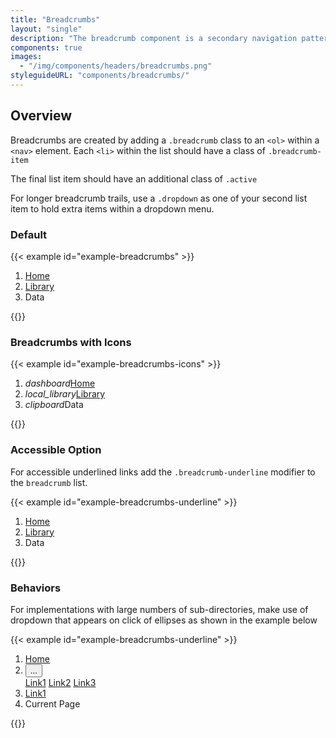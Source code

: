 ```yaml
---
title: "Breadcrumbs"
layout: "single"
description: "The breadcrumb component is a secondary navigation pattern that shows hierarchy among content or traces a user’s path."
components: true
images:
  - "/img/components/headers/breadcrumbs.png"
styleguideURL: "components/breadcrumbs/"
---
```


## Overview

Breadcrumbs are created by adding a `.breadcrumb` class to an `<ol>` within a `<nav>` element. Each `<li>` within the list should have a class of `.breadcrumb-item`

The final list item should have an additional class of `.active`

For longer breadcrumb trails, use a `.dropdown` as one of your second list item to hold extra items within a dropdown menu.

### Default

<!-- prettier-ignore-start -->
{{< example id="example-breadcrumbs" >}}
<nav aria-label="breadcrumb">
  <ol class="breadcrumb mb-0">
    <li class="breadcrumb-item"><a href="#">Home</a></li>
    <li class="breadcrumb-item"><a href="#">Library </a></li>
    <li class="breadcrumb-item active" aria-current="page">Data</li>
  </ol>
</nav>
{{</ example >}}
<!-- prettier-ignore-end -->

### Breadcrumbs with Icons

<!-- prettier-ignore-start -->
{{< example id="example-breadcrumbs-icons" >}}
<nav aria-label="breadcrumb">
  <ol class="breadcrumb">
    <li class="breadcrumb-item"><i class="modus-icons" aria-hidden="true">dashboard</i><a href="#">Home</a></li>
    <li class="breadcrumb-item"><i class="modus-icons notranslate" aria-hidden="true">local_library</i><a href="#">Library</a></li>
    <li class="breadcrumb-item active" aria-current="page"><i class="modus-icons" aria-hidden="true">clipboard</i>Data</li>
  </ol>
</nav>
{{</ example >}}
<!-- prettier-ignore-end -->

### Accessible Option

For accessible underlined links add the `.breadcrumb-underline` modifier to the `breadcrumb` list.

<!-- prettier-ignore-start -->
{{< example id="example-breadcrumbs-underline" >}}
<nav aria-label="breadcrumb">
  <ol class="breadcrumb breadcrumb-underline mb-0">
    <li class="breadcrumb-item"><a href="#">Home</a></li>
    <li class="breadcrumb-item"><a href="#">Library </a></li>
    <li class="breadcrumb-item active" aria-current="page">Data</li>
  </ol>
</nav>
{{</ example >}}
<!-- prettier-ignore-end -->

### Behaviors

For implementations with large numbers of sub-directories, make use of dropdown that appears on click of ellipses as shown in the example below

<!-- prettier-ignore-start -->
{{< example id="example-breadcrumbs-underline" >}}
<nav aria-label="breadcrumb">
  <ol class="breadcrumb breadcrumb-underline mb-0">
    <li class="breadcrumb-item"><a href="#">Home</a></li>
    <li class="breadcrumb-item">
      <div class="dropdown">
        <button type="button" data-toggle="dropdown" aria-haspopup="true" aria-expanded="false">...</button>
        <div class="dropdown-menu">
          <a href="#" class="dropdown-item">Link1</a>
          <a href="#" class="dropdown-item">Link2</a>
          <a href="#" class="dropdown-item">Link3</a>
        </div>
      </div>
    </li>
    <li class="breadcrumb-item"><a href="#">Link1</a></li>
    <li class="breadcrumb-item active" aria-current="page">Current Page</li>
  </ol>
</nav>
{{</ example >}}
<!-- prettier-ignore-end -->
